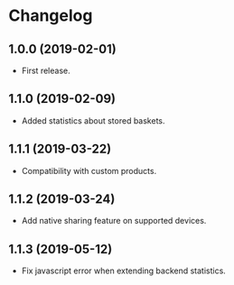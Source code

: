 # Changelog

## 1.0.0 (2019-02-01)

- First release.

## 1.1.0 (2019-02-09)

- Added statistics about stored baskets.

## 1.1.1 (2019-03-22)

- Compatibility with custom products.

## 1.1.2 (2019-03-24)

- Add native sharing feature on supported devices.

## 1.1.3 (2019-05-12)

- Fix javascript error when extending backend statistics.
